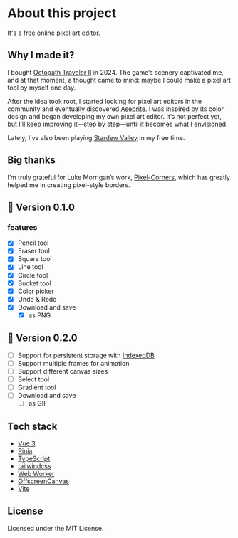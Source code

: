 # About this project
It's a free online pixel art editor.

## Why I made it?
I bought [Octopath Traveler II](https://en.wikipedia.org/wiki/Octopath_Traveler_II) in 2024. The game’s scenery captivated me, and at that moment, a thought came to mind: maybe I could make a pixel art tool by myself one day.

After the idea took root, I started looking for pixel art editors in the community and eventually discovered [Aseprite](https://www.aseprite.org/).
I was inspired by its color design and began developing my own pixel art editor.
It’s not perfect yet, but I’ll keep improving it—step by step—until it becomes what I envisioned.

Lately, I’ve also been playing [Stardew Valley](https://en.wikipedia.org/wiki/Stardew_Valley) in my free time.

## Big thanks
I’m truly grateful for Luke Morrigan’s work, [Pixel-Corners](https://github.com/CodeFoodPixels/pixel-corners), which has greatly helped me in creating pixel-style borders.

## 🚧 Version 0.1.0
### features
- [x] Pencil tool
- [x] Eraser tool
- [x] Square tool
- [x] Line tool
- [x] Circle tool
- [x] Bucket tool
- [x] Color picker
- [x] Undo & Redo
- [x] Download and save
  - [x] as PNG

## 🚧 Version 0.2.0
- [ ] Support for persistent storage with [IndexedDB](https://developer.mozilla.org/en-US/docs/Web/API/IndexedDB_API)
- [ ] Support multiple frames for animation
- [ ] Support different canvas sizes
- [ ] Select tool
- [ ] Gradient tool
- [ ] Download and save
  - [ ] as GIF

## Tech stack
- [Vue 3](https://vuejs.org/guide/introduction.html)
- [Pinia](https://pinia.vuejs.org/introduction.html)
- [TypeScript](https://www.typescriptlang.org/)
- [tailwindcss](https://tailwindcss.com/)
- [Web Worker](https://developer.mozilla.org/en-US/docs/Web/API/Web_Workers_API/Using_web_workers)
- [OffscreenCanvas](https://developer.mozilla.org/en-US/docs/Web/API/OffscreenCanvas)
- [Vite](https://vite.dev/guide/)

## License
Licensed under the MIT License.
